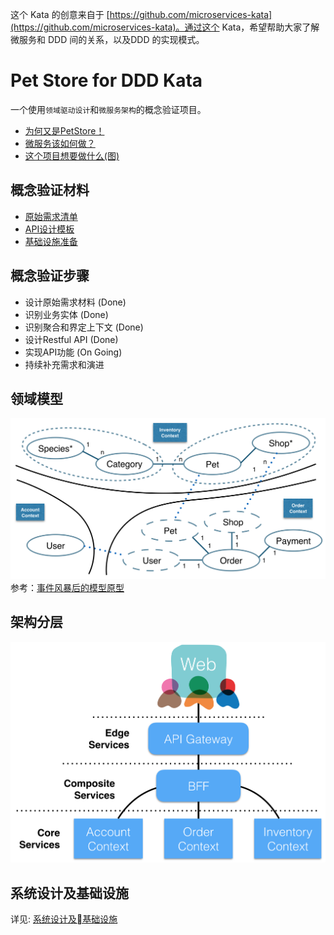这个 Kata 的创意来自于 [https://github.com/microservices-kata](https://github.com/microservices-kata)。通过这个 Kata，希望帮助大家了解微服务和 DDD 间的关系，以及DDD 的实现模式。

# Pet Store for DDD Kata

一个使用`领域驱动设计`和`微服务架构`的概念验证项目。

- [为何又是PetStore！](https://github.com/DDD-MicroService-Kata/petstore-materials/blob/master/WhyAnotherPetstore.md)
- [微服务该如何做？](https://github.com/DDD-MicroService-Kata/petstore-materials/master/HowToDoItRight.md)
- [这个项目想要做什么(图)](https://github.com/DDD-MicroService-Kata/petstore-materials/master/image/Goals.png)

## 概念验证材料

- [原始需求清单](https://github.com/DDD-MicroService-Kata/petstore-materials/blob/master/EpicStory.md)
- [API设计模板](https://github.com/DDD-MicroService-Kata/petstore-materials/blob/master/ApiDesignTemplate.md)
- [基础设施准备](https://github.com/DDD-MicroService-Kata/petstore-materials/blob/master/ManualSetup.md)

## 概念验证步骤

- 设计原始需求材料 (Done)
- 识别业务实体 (Done)
- 识别聚合和界定上下文 (Done)
- 设计Restful API (Done)
- 实现API功能 (On Going)
- 持续补充需求和演进

## 领域模型

![Model](https://github.com/DDD-MicroService-Kata/petstore-materials/raw/master/image/Model.png)
参考：[事件风暴后的模型原型](https://github.com/DDD-MicroService-Kata/petstore-materials/blob/master/image/DraftModel.png)

## 架构分层

![Layer](https://github.com/DDD-MicroService-Kata/petstore-materials/raw/master/image/Layer.png)

## 系统设计及基础设施
详见: [系统设计及基础设施](https://github.com/DDD-MicroService-Kata/petstore-materials/blob/master/TechDesign.md)
